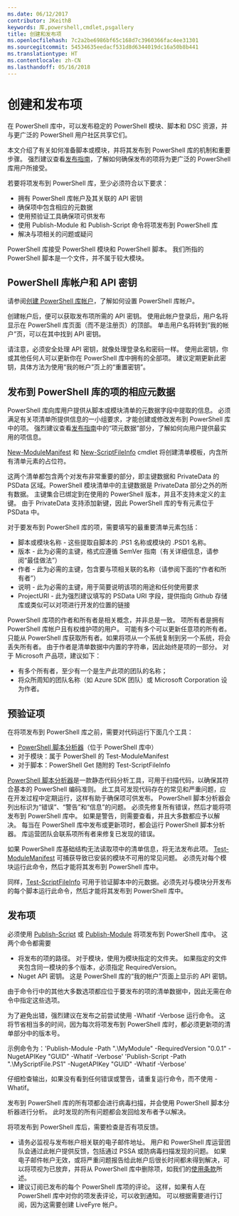 ```yaml
---
ms.date: 06/12/2017
contributor: JKeithB
keywords: 库,powershell,cmdlet,psgallery
title: 创建和发布项
ms.openlocfilehash: 7c2a2be6986bf65c168d7c3960366fac4ee31301
ms.sourcegitcommit: 54534635eedacf531d8d6344019dc16a50b8b441
ms.translationtype: HT
ms.contentlocale: zh-CN
ms.lasthandoff: 05/16/2018
---
```

# <a name="creating-and-publishing-an-item"></a>创建和发布项

在 PowerShell 库中，可以发布稳定的 PowerShell 模块、脚本和 DSC 资源，并与更广泛的 PowerShell 用户社区共享它们。

本文介绍了有关如何准备脚本或模块，并将其发布到 PowerShell 库的机制和重要步骤。
强烈建议查看[发布指南](https://msdn.microsoft.com/en-us/powershell/gallery/psgallery/psgallery-PublishingGuidelines)，了解如何确保发布的项将为更广泛的 PowerShell 库用户所接受。

若要将项发布到 PowerShell 库，至少必须符合以下要求：

- 拥有 PowerShell 库帐户及其关联的 API 密钥
- 确保项中包含相应的元数据
- 使用预验证工具确保项可供发布
- 使用 Publish-Module 和 Publish-Script 命令将项发布到 PowerShell 库
- 解决与项相关的问题或疑问

PowerShell 库接受 PowerShell 模块和 PowerShell 脚本。
我们所指的 PowerShell 脚本是一个文件，并不属于较大模块。

## <a name="powershell-gallery-account-and-api-key"></a>PowerShell 库帐户和 API 密钥

请参阅[创建 PowerShell 库帐户](https://msdn.microsoft.com/en-us/powershell/gallery/psgallery/psgallery_creating_an_account)，了解如何设置 PowerShell 库帐户。

创建帐户后，便可以获取发布项所需的 API 密钥。
使用此帐户登录后，用户名将显示在 PowerShell 库页面（而不是注册页）的顶部。
单击用户名将转到“我的帐户”页，可以在其中找到 API 密钥。

请注意，必须安全处理 API 密钥，就像处理登录名和密码一样。
使用此密钥，你或其他任何人可以更新你在 PowerShell 库中拥有的全部项。
建议定期更新此密钥，具体方法为使用“我的帐户”页上的“重置密钥”。

## <a name="required-metadata-for-items-published-to-the-powershell-gallery"></a>发布到 PowerShell 库的项的相应元数据

PowerShell 库向库用户提供从脚本或模块清单的元数据字段中提取的信息。
必须满足有关项清单所提供信息的一小组要求，才能创建或修改发布到 PowerShell 库中的项。
强烈建议查看[发布指南](https://msdn.microsoft.com/en-us/powershell/gallery/psgallery/psgallery-PublishingGuidelines)中的“项元数据”部分，了解如何向用户提供最实用的项信息。

[New-ModuleManifest](https://msdn.microsoft.com/en-us/powershell/gallery/psget/module/ModuleManifest-Reference) 和 [New-ScriptFileInfo](https://msdn.microsoft.com/en-us/powershell/gallery/psget/script/psget_new-scriptfileinfo) cmdlet 将创建清单模板，内含所有清单元素的占位符。

这两个清单都包含两个对发布非常重要的部分，即主键数据和 PrivateData 的 PSData 区域。PowerShell 模块清单中的主键数据是 PrivateData 部分之外的所有数据。
主键集合已绑定到在使用的 PowerShell 版本，并且不支持未定义的主键。
由于 PrivateData 支持添加新键，因此 PowerShell 库的专有元素位于 PSData 中。


对于要发布到 PowerShell 库的项，需要填写的最重要清单元素包括：

- 脚本或模块名称 - 这些提取自脚本的 .PS1 名称或模块的 .PSD1 名称。
- 版本 - 此为必需的主键，格式应遵循 SemVer 指南（有关详细信息，请参阅“最佳做法”）
- 作者 - 此为必需的主键，包含要与项相关联的名称（请参阅下面的“作者和所有者”）
- 说明 - 此为必需的主键，用于简要说明该项的用途和任何使用要求
- ProjectURI - 此为强烈建议填写的 PSData URI 字段，提供指向 Github 存储库或类似可以对项进行开发的位置的链接

PowerShell 库项的作者和所有者是相关概念，并非总是一致。
项所有者是拥有 PowerShell 库帐户且有权维护项的用户。 可能有多个可以更新任意项的所有者。
只能从 PowerShell 库获取所有者。如果将项从一个系统复制到另一个系统，将会丢失所有者。
由于作者是清单数据中内置的字符串，因此始终是项的一部分。
对于 Microsoft 产品项，建议如下：

- 有多个所有者，至少有一个是生产此项的团队的名称；
- 将众所周知的团队名称（如 Azure SDK 团队）或 Microsoft Corporation 设为作者。


## <a name="pre-validate-your-item"></a>预验证项

在将项发布到 PowerShell 库之前，需要对代码运行下面几个工具：

- [PowerShell 脚本分析器](https://www.powershellgallery.com/packages/PSScriptAnalyzer/)（位于 PowerShell 库中）
- 对于模块：属于 PowerShell 的 Test-ModuleManifest
- 对于脚本：PowerShell Get 随附的 Test-ScriptFileInfo

[PowerShell 脚本分析器](https://www.powershellgallery.com/packages/PSScriptAnalyzer/)是一款静态代码分析工具，可用于扫描代码，以确保其符合基本的 PowerShell 编码准则。 此工具可发现代码存在的常见和严重问题，应在开发过程中定期运行，这样有助于确保项可供发布。
PowerShell 脚本分析器会列出标识为“错误”、“警告”和“信息”的问题。
必须先修复所有错误，然后才能将项发布到 PowerShell 库中。 如果是警告，则需要查看，并且大多数都应予以解决。
每当在 PowerShell 库中发布或更新项时，都会运行 PowerShell 脚本分析器。
库运营团队会联系项所有者来修复已发现的错误。

如果 PowerShell 库基础结构无法读取项中的清单信息，将无法发布此项。
[Test-ModuleManifest](https://msdn.microsoft.com/en-us/powershell/reference/5.1/microsoft.powershell.core/test-modulemanifest) 可捕获导致已安装的模块不可用的常见问题。 必须先对每个模块运行此命令，然后才能将其发布到 PowerShell 库中。

同样，[Test-ScriptFileInfo](https://msdn.microsoft.com/en-us/powershell/gallery/psget/script/psget_test-scriptfileinfo) 可用于验证脚本中的元数据。必须先对与模块分开发布的每个脚本运行此命令，然后才能将其发布到 PowerShell 库中。


## <a name="publishing-items"></a>发布项

必须使用 [Publish-Script](https://msdn.microsoft.com/en-us/powershell/gallery/psget/script/psget_publish-script) 或 [Publish-Module](https://msdn.microsoft.com/en-us/powershell/gallery/psget/module/psget_publish-module) 将项发布到 PowerShell 库中。
这两个命令都需要

- 将发布的项的路径。 对于模块，使用为模块指定的文件夹。 如果指定的文件夹包含同一模块的多个版本，必须指定 RequiredVersion。
- Nuget API 密钥。 这是 PowerShell 库的“我的帐户”页面上显示的 API 密钥。

由于命令行中的其他大多数选项都应位于要发布的项的清单数据中，因此无需在命令中指定这些选项。

为了避免出错，强烈建议在发布之前尝试使用 -Whatif -Verbose 运行命令。
这将节省相当多的时间，因为每次将项发布到 PowerShell 库时，都必须更新项的清单部分中的版本号。

示例命令为：'Publish-Module -Path ".\MyModule" -RequiredVersion "0.0.1" -NugetAPIKey "GUID" -Whatif -Verbose' 'Publish-Script -Path ".\MyScriptFile.PS1" -NugetAPIKey "GUID" -Whatif -Verbose'

仔细检查输出，如果没有看到任何错误或警告，请重复运行命令，而不使用 -Whatif。

发布到 PowerShell 库的所有项都会进行病毒扫描，并会使用 PowerShell 脚本分析器进行分析。
此时发现的所有问题都会发回给发布者予以解决。

将项发布到 PowerShell 库后，需要检查是否有项反馈。

- 请务必监视与发布帐户相关联的电子邮件地址。
用户和 PowerShell 库运营团队会通过此帐户提供反馈，包括通过 PSSA 或防病毒扫描发现的问题。
如果电子邮件帐户无效，或将严重问题报告给此帐户后很长时间都未得到解决，可以将项视为已放弃，并将从 PowerShell 库中删除项，如我们的[使用条款](https://www.powershellgallery.com/policies/Terms)所述。
- 建议订阅已发布的每个 PowerShell 库项的评论。
这样，如果有人在 PowerShell 库中对你的项发表评论，可以收到通知。
可以根据需要进行订阅，因为这需要创建 LiveFyre 帐户。
